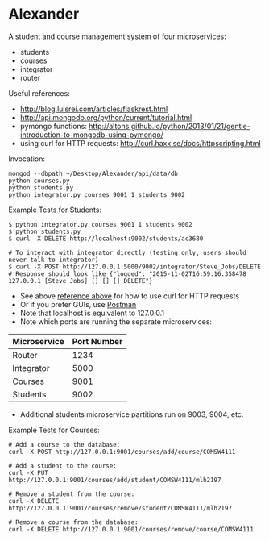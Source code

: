 # Alexander

A student and course management system of four microservices:
* students
* courses
* integrator
* router

Useful references:
* http://blog.luisrei.com/articles/flaskrest.html
* http://api.mongodb.org/python/current/tutorial.html
* pymongo functions: http://altons.github.io/python/2013/01/21/gentle-introduction-to-mongodb-using-pymongo/
* using curl for HTTP requests: http://curl.haxx.se/docs/httpscripting.html

Invocation:
```
mongod --dbpath ~/Desktop/Alexander/api/data/db
python courses.py
python students.py
python integrator.py courses 9001 1 students 9002
```

Example Tests for Students:
```
$ python integrator.py courses 9001 1 students 9002
$ python students.py
$ curl -X DELETE http://localhost:9002/students/ac3680

# To interact with integrator directly (testing only, users should never talk to integrator)
$ curl -X POST http://127.0.0.1:5000/9002/integrator/Steve_Jobs/DELETE
# Response should look like {"logged": "2015-11-02T16:59:16.358478 127.0.0.1 [Steve Jobs] [] [] [] DELETE"}
```
* See above [reference above](http://curl.haxx.se/docs/httpscripting.html) for how to use curl for HTTP requests
* Or if you prefer GUIs, use [Postman](https://chrome.google.com/webstore/detail/postman/fhbjgbiflinjbdggehcddcbncdddomop)
* Note that localhost is equivalent to 127.0.0.1
* Note which ports are running the separate microservices:

| Microservice | Port Number|
| ------------- | ------------- |
| Router  | 1234 |
| Integrator | 5000  |
| Courses | 9001 |
| Students | 9002 |

* Additional students microservice partitions run on 9003, 9004, etc.

Example Tests for Courses:
```
# Add a course to the database:
curl -X POST http://127.0.0.1:9001/courses/add/course/COMSW4111

# Add a student to the course:
curl -X PUT http://127.0.0.1:9001/courses/add/student/COMSW4111/mlh2197

# Remove a student from the course:
curl -X DELETE http://127.0.0.1:9001/courses/remove/student/COMSW4111/mlh2197

# Remove a course from the database:
curl -X DELETE http://127.0.0.1:9001/courses/remove/course/COMSW4111
```
